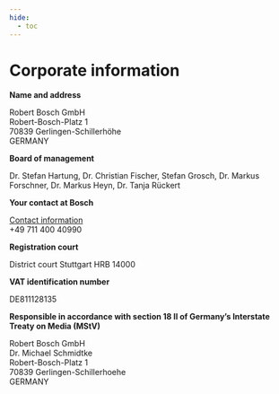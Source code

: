 ```yaml
---
hide:
  - toc
---
```


# Corporate information

**Name and address**

Robert Bosch GmbH  
Robert-Bosch-Platz 1  
70839 Gerlingen-Schillerhöhe  
GERMANY

**Board of management**

Dr. Stefan Hartung, Dr. Christian Fischer, Stefan Grosch, Dr. Markus Forschner,
Dr. Markus Heyn, Dr. Tanja Rückert

**Your contact at Bosch**

[Contact information](/embedded-linux/contact)  
+49 711 400 40990

**Registration court**

District court Stuttgart HRB 14000

**VAT identification number**

DE811128135

**Responsible in accordance with section 18 II of Germany’s Interstate Treaty on Media (MStV)**

Robert Bosch GmbH  
Dr. Michael Schmidtke  
Robert-Bosch-Platz 1  
70839 Gerlingen-Schillerhoehe  
GERMANY